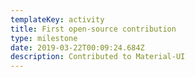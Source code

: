 ```yaml
---
templateKey: activity
title: First open-source contribution
type: milestone
date: 2019-03-22T00:09:24.684Z
description: Contributed to Material-UI
---
```


